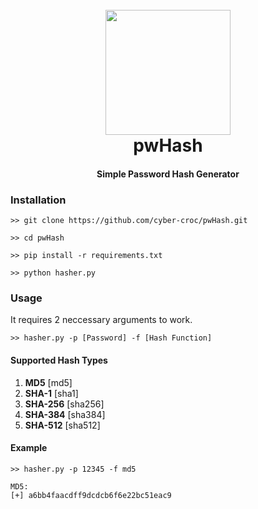 <h1 align="center">
  <br>
  <a href="https://github.com/cyber-croc/pwHash"><img src="https://i.imgur.com/Y2qa0Hq.jpg" width="200px height="200px""></a>
  <br>
  pwHash
  <br>
</h1>

<h4 align="center">Simple Password Hash Generator</h4>

### Installation
```
>> git clone https://github.com/cyber-croc/pwHash.git

>> cd pwHash

>> pip install -r requirements.txt

>> python hasher.py
```

### Usage
It requires 2 neccessary arguments to work.

```
>> hasher.py -p [Password] -f [Hash Function]
```
#### Supported Hash Types
1. <b>MD5</b> [md5]
2. <b>SHA-1</b> [sha1]
3. <b>SHA-256</b> [sha256]
4. <b>SHA-384</b> [sha384]
5. <b>SHA-512</b> [sha512]

#### Example
```
>> hasher.py -p 12345 -f md5

MD5:
[+] a6bb4faacdff9dcdcb6f6e22bc51eac9
```
